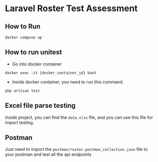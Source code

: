 # Laravel Roster Test Assessment

## How to Run

`docker compose up`

## How to run unitest

-   Go into docker container

`docker exec -it {docker_container_id} bash`

-   Inside docker container, you need to run this command.

`php artisan test`

## Excel file parse testing

Inside project, you can find the `data.xlsx` file, and you can use this file for import testing.

## Postman

Just need to import the `postman/roster.postman_collection.json` file to your postman and test all the api endpoints
